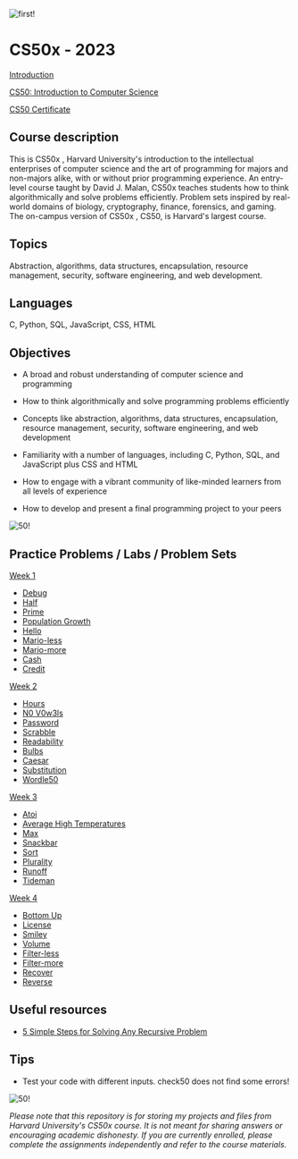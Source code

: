 ![first!](https://www.classcentral.com/report/wp-content/uploads/2022/05/cs50-2023-student-demo.png)
# CS50x - 2023
[Introduction](https://pll.harvard.edu/course/cs50-introduction-computer-science)

[CS50: Introduction to Computer Science](https://cs50.harvard.edu/x/2023/)

[CS50 Certificate](https://cs50.harvard.edu/x/2023/certificate/)


## Course description
This is CS50x , Harvard University's introduction to the intellectual enterprises of computer science and the art of programming for majors and non-majors alike, with or without prior programming experience. An entry-level course taught by David J. Malan, CS50x teaches students how to think algorithmically and solve problems efficiently. Problem sets inspired by real-world domains of biology, cryptography, finance, forensics, and gaming. The on-campus version of CS50x , CS50, is Harvard's largest course. 

## Topics
Abstraction, algorithms, data structures, encapsulation, resource management, security, software engineering, and web development. 

## Languages
C, Python, SQL, JavaScript, CSS, HTML

## Objectives
* A broad and robust understanding of computer science and programming

* How to think algorithmically and solve programming problems efficiently

* Concepts like abstraction, algorithms, data structures, encapsulation, resource management, security, software engineering, and web development

* Familiarity with a number of languages, including C, Python, SQL, and JavaScript plus CSS and HTML

* How to engage with a vibrant community of like-minded learners from all levels of experience

* How to develop and present a final programming project to your peers

![50!](https://www.classcentral.com/report/wp-content/uploads/2022/05/cs50-2023-banner-e1673610020393.png)

## Practice Problems / Labs / Problem Sets
[Week 1](https://cs50.harvard.edu/x/2023/weeks/1/)
 * [Debug](https://cs50.harvard.edu/x/2023/problems/1/debug/)
 * [Half](https://cs50.harvard.edu/x/2023/problems/1/half/)
 * [Prime](https://cs50.harvard.edu/x/2023/problems/1/prime/)
 * [Population Growth](https://cs50.harvard.edu/x/2023/labs/1/)
 * [Hello](https://cs50.harvard.edu/x/2023/psets/1/hello/)
 * [Mario-less](https://cs50.harvard.edu/x/2023/psets/1/mario/less/)
 * [Mario-more](https://cs50.harvard.edu/x/2023/psets/1/mario/more/)
 * [Cash](https://cs50.harvard.edu/x/2023/psets/1/cash/)
 * [Credit](https://cs50.harvard.edu/x/2023/psets/1/credit/)

[Week 2](https://cs50.harvard.edu/x/2023/weeks/2/)
 * [Hours](https://cs50.harvard.edu/x/2023/problems/2/hours/)
 * [N0 V0w3ls](https://cs50.harvard.edu/x/2023/problems/2/no-vowels/)
 * [Password](https://cs50.harvard.edu/x/2023/problems/2/password/)
 * [Scrabble](https://cs50.harvard.edu/x/2023/labs/2/)
 * [Readability](https://cs50.harvard.edu/x/2023/psets/2/readability/)
 * [Bulbs](https://cs50.harvard.edu/x/2023/psets/2/bulbs/)
 * [Caesar](https://cs50.harvard.edu/x/2023/psets/2/caesar/)
 * [Substitution](https://cs50.harvard.edu/x/2023/psets/2/substitution/)
 * [Wordle50](https://cs50.harvard.edu/x/2023/psets/2/wordle50/)

[Week 3](https://cs50.harvard.edu/x/2023/weeks/3/)
 * [Atoi](https://cs50.harvard.edu/x/2023/problems/3/atoi/)
 * [Average High Temperatures](https://cs50.harvard.edu/x/2023/problems/3/temps/)
 * [Max](https://cs50.harvard.edu/x/2023/problems/3/max/)
 * [Snackbar](https://cs50.harvard.edu/x/2023/problems/3/snackbar/)
 * [Sort](https://cs50.harvard.edu/x/2023/labs/3/)
 * [Plurality](https://cs50.harvard.edu/x/2023/psets/3/plurality/)
 * [Runoff](https://cs50.harvard.edu/x/2023/psets/3/runoff/)
 * [Tideman](https://cs50.harvard.edu/x/2023/psets/3/tideman/)

[Week 4](https://cs50.harvard.edu/x/2023/weeks/4/)
* [Bottom Up](https://cs50.harvard.edu/x/2023/problems/4/bottomup/)
* [License](https://cs50.harvard.edu/x/2023/problems/4/license/)
* [Smiley](https://cs50.harvard.edu/x/2023/labs/4/smiley/)
* [Volume](https://cs50.harvard.edu/x/2023/labs/4/volume/)
* [Filter-less](https://cs50.harvard.edu/x/2023/psets/4/filter/less/#how-to-submit)
* [Filter-more](https://cs50.harvard.edu/x/2023/psets/4/filter/more/#a-bitmap-more-technical)
* [Recover](https://cs50.harvard.edu/x/2023/psets/4/recover/#background)
* [Reverse](https://cs50.harvard.edu/x/2023/psets/4/reverse/)

## Useful resources
* [5 Simple Steps for Solving Any Recursive Problem](https://www.youtube.com/watch?v=ngCos392W4w&ab_channel=Reducible)

## Tips
* Test your code with different inputs. check50 does not find some errors!

![50!](https://miro.medium.com/v2/resize:fit:1400/format:webp/1*IYCifTCCR2ah-79u94Z3wg.png)

*Please note that this repository is for storing my projects and files from Harvard University's CS50x course. It is not meant for sharing answers or encouraging academic dishonesty. If you are currently enrolled, please complete the assignments independently and refer to the course materials.*
